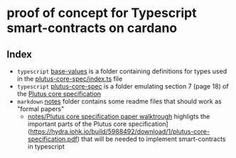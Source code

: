 # proof of concept for Typescript smart-contracts on cardano

## Index

- ```typescript``` [base-values](./base-values/) is a folder containing definitions for types used in the [plutus-core-spec/index.ts](./plutus-core-spec/index.ts) file
- ```typescript``` [plutus-core-spec](./plutus-core-spec) is a folder emulating section 7 (page 18) of the [Plutus core specification](https://hydra.iohk.io/build/5988492/download/1/plutus-core-specification.pdf)
- ```markdown``` [notes](./notes/) folder contains some readme files that should work as "formal papers"
    - [notes/Plutus core specification paper walktrough](./notes/Plutus%20core%20specification%20paper%20walktrough.md) highligts the important parts of the Plutus core specification](https://hydra.iohk.io/build/5988492/download/1/plutus-core-specification.pdf) that will be needed to implement smart-contracts in typescript